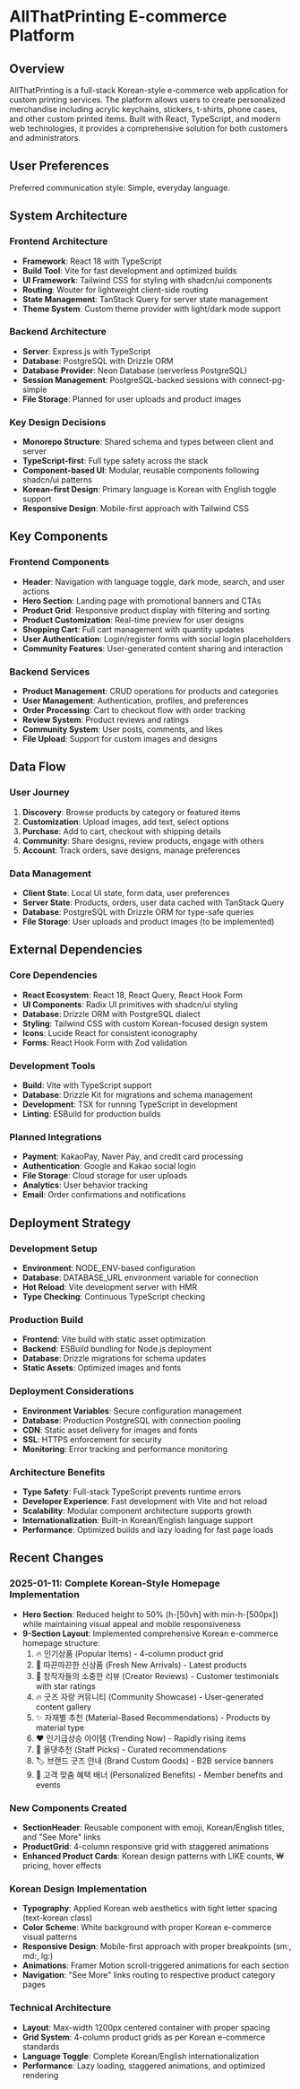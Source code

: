 # AllThatPrinting E-commerce Platform

## Overview

AllThatPrinting is a full-stack Korean-style e-commerce web application for custom printing services. The platform allows users to create personalized merchandise including acrylic keychains, stickers, t-shirts, phone cases, and other custom printed items. Built with React, TypeScript, and modern web technologies, it provides a comprehensive solution for both customers and administrators.

## User Preferences

Preferred communication style: Simple, everyday language.

## System Architecture

### Frontend Architecture
- **Framework**: React 18 with TypeScript
- **Build Tool**: Vite for fast development and optimized builds
- **UI Framework**: Tailwind CSS for styling with shadcn/ui components
- **Routing**: Wouter for lightweight client-side routing
- **State Management**: TanStack Query for server state management
- **Theme System**: Custom theme provider with light/dark mode support

### Backend Architecture
- **Server**: Express.js with TypeScript
- **Database**: PostgreSQL with Drizzle ORM
- **Database Provider**: Neon Database (serverless PostgreSQL)
- **Session Management**: PostgreSQL-backed sessions with connect-pg-simple
- **File Storage**: Planned for user uploads and product images

### Key Design Decisions
- **Monorepo Structure**: Shared schema and types between client and server
- **TypeScript-first**: Full type safety across the stack
- **Component-based UI**: Modular, reusable components following shadcn/ui patterns
- **Korean-first Design**: Primary language is Korean with English toggle support
- **Responsive Design**: Mobile-first approach with Tailwind CSS

## Key Components

### Frontend Components
- **Header**: Navigation with language toggle, dark mode, search, and user actions
- **Hero Section**: Landing page with promotional banners and CTAs
- **Product Grid**: Responsive product display with filtering and sorting
- **Product Customization**: Real-time preview for user designs
- **Shopping Cart**: Full cart management with quantity updates
- **User Authentication**: Login/register forms with social login placeholders
- **Community Features**: User-generated content sharing and interaction

### Backend Services
- **Product Management**: CRUD operations for products and categories
- **User Management**: Authentication, profiles, and preferences
- **Order Processing**: Cart to checkout flow with order tracking
- **Review System**: Product reviews and ratings
- **Community System**: User posts, comments, and likes
- **File Upload**: Support for custom images and designs

## Data Flow

### User Journey
1. **Discovery**: Browse products by category or featured items
2. **Customization**: Upload images, add text, select options
3. **Purchase**: Add to cart, checkout with shipping details
4. **Community**: Share designs, review products, engage with others
5. **Account**: Track orders, save designs, manage preferences

### Data Management
- **Client State**: Local UI state, form data, user preferences
- **Server State**: Products, orders, user data cached with TanStack Query
- **Database**: PostgreSQL with Drizzle ORM for type-safe queries
- **File Storage**: User uploads and product images (to be implemented)

## External Dependencies

### Core Dependencies
- **React Ecosystem**: React 18, React Query, React Hook Form
- **UI Components**: Radix UI primitives with shadcn/ui styling
- **Database**: Drizzle ORM with PostgreSQL dialect
- **Styling**: Tailwind CSS with custom Korean-focused design system
- **Icons**: Lucide React for consistent iconography
- **Forms**: React Hook Form with Zod validation

### Development Tools
- **Build**: Vite with TypeScript support
- **Database**: Drizzle Kit for migrations and schema management
- **Development**: TSX for running TypeScript in development
- **Linting**: ESBuild for production builds

### Planned Integrations
- **Payment**: KakaoPay, Naver Pay, and credit card processing
- **Authentication**: Google and Kakao social login
- **File Storage**: Cloud storage for user uploads
- **Analytics**: User behavior tracking
- **Email**: Order confirmations and notifications

## Deployment Strategy

### Development Setup
- **Environment**: NODE_ENV-based configuration
- **Database**: DATABASE_URL environment variable for connection
- **Hot Reload**: Vite development server with HMR
- **Type Checking**: Continuous TypeScript checking

### Production Build
- **Frontend**: Vite build with static asset optimization
- **Backend**: ESBuild bundling for Node.js deployment
- **Database**: Drizzle migrations for schema updates
- **Static Assets**: Optimized images and fonts

### Deployment Considerations
- **Environment Variables**: Secure configuration management
- **Database**: Production PostgreSQL with connection pooling
- **CDN**: Static asset delivery for images and fonts
- **SSL**: HTTPS enforcement for security
- **Monitoring**: Error tracking and performance monitoring

### Architecture Benefits
- **Type Safety**: Full-stack TypeScript prevents runtime errors
- **Developer Experience**: Fast development with Vite and hot reload
- **Scalability**: Modular component architecture supports growth
- **Internationalization**: Built-in Korean/English language support
- **Performance**: Optimized builds and lazy loading for fast page loads

## Recent Changes

### 2025-01-11: Complete Korean-Style Homepage Implementation
- **Hero Section**: Reduced height to 50% (h-[50vh] with min-h-[500px]) while maintaining visual appeal and mobile responsiveness
- **9-Section Layout**: Implemented comprehensive Korean e-commerce homepage structure:
  1. 🔥 인기상품 (Popular Items) - 4-column product grid
  2. 🧡 따끈따끈한 신상품 (Fresh New Arrivals) - Latest products
  3. 🤗 창작자들의 소중한 리뷰 (Creator Reviews) - Customer testimonials with star ratings
  4. 🔥 굿즈 자랑 커뮤니티 (Community Showcase) - User-generated content gallery
  5. ✨ 자재별 추천 (Material-Based Recommendations) - Products by material type
  6. ❤️ 인기급상승 아이템 (Trending Now) - Rapidly rising items
  7. 🎯 올댓추천 (Staff Picks) - Curated recommendations
  8. 🏷️ 브랜드 굿즈 안내 (Brand Custom Goods) - B2B service banners
  9. 🎁 고객 맞춤 혜택 배너 (Personalized Benefits) - Member benefits and events

### New Components Created
- **SectionHeader**: Reusable component with emoji, Korean/English titles, and "See More" links
- **ProductGrid**: 4-column responsive grid with staggered animations
- **Enhanced Product Cards**: Korean design patterns with LIKE counts, ₩ pricing, hover effects

### Korean Design Implementation
- **Typography**: Applied Korean web aesthetics with tight letter spacing (text-korean class)
- **Color Scheme**: White background with proper Korean e-commerce visual patterns
- **Responsive Design**: Mobile-first approach with proper breakpoints (sm:, md:, lg:)
- **Animations**: Framer Motion scroll-triggered animations for each section
- **Navigation**: "See More" links routing to respective product category pages

### Technical Architecture
- **Layout**: Max-width 1200px centered container with proper spacing
- **Grid System**: 4-column product grids as per Korean e-commerce standards
- **Language Toggle**: Complete Korean/English internationalization
- **Performance**: Lazy loading, staggered animations, and optimized rendering